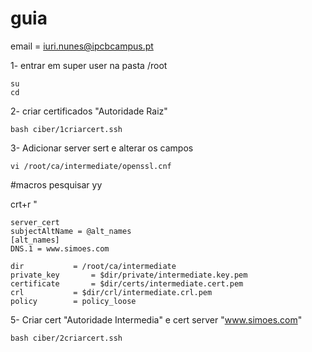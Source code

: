 # guia

email = iuri.nunes@ipcbcampus.pt

1- entrar em super user na pasta /root

    su
    cd

2- criar certificados "Autoridade Raiz"


    bash ciber/1criarcert.ssh  

3- Adicionar server sert e alterar os campos 

    vi /root/ca/intermediate/openssl.cnf

#macros pesquisar yy

crt+r
"

    server_cert
    subjectAltName = @alt_names
    [alt_names]
    DNS.1 = www.simoes.com

    dir 		  = /root/ca/intermediate
    private_key 	  = $dir/private/intermediate.key.pem
    certificate 	  = $dir/certs/intermediate.cert.pem
    crl 	 	  = $dir/crl/intermediate.crl.pem
    policy 	  	  = policy_loose

5- Criar cert "Autoridade Intermedia" e cert server "www.simoes.com"

    bash ciber/2criarcert.ssh  
